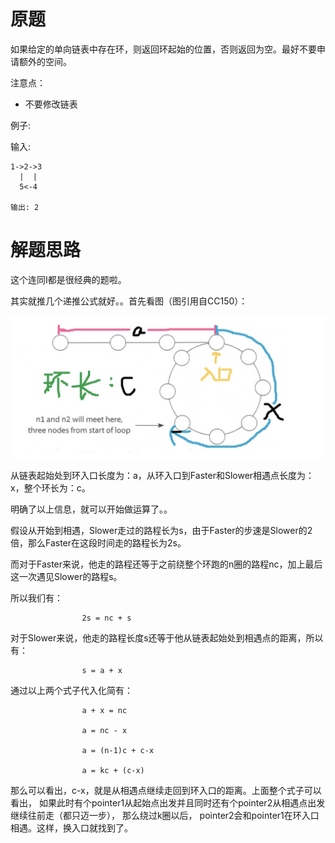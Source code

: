 # 原题
如果给定的单向链表中存在环，则返回环起始的位置，否则返回为空。最好不要申请额外的空间。

注意点：

  - 不要修改链表

例子:

输入:

```
1->2->3
  |  |
  5<-4
  
输出: 2
```

# 解题思路
这个连同I都是很经典的题啦。

其实就推几个递推公式就好。。首先看图（图引用自CC150）：

![Figure 1](https://github.com/Eurus-Holmes/LCED/raw/master/images/Linked-List-Cycle-II.png)
 

从链表起始处到环入口长度为：a，从环入口到Faster和Slower相遇点长度为：x，整个环长为：c。

明确了以上信息，就可以开始做运算了。。

 

假设从开始到相遇，Slower走过的路程长为s，由于Faster的步速是Slower的2倍，那么Faster在这段时间走的路程长为2s。

而对于Faster来说，他走的路程还等于之前绕整个环跑的n圈的路程nc，加上最后这一次遇见Slower的路程s。

所以我们有：

                    2s = nc + s 

对于Slower来说，他走的路程长度s还等于他从链表起始处到相遇点的距离，所以有：

                    s = a + x 

 通过以上两个式子代入化简有：

                    a + x = nc

                    a = nc - x

                    a = (n-1)c + c-x

                    a = kc + (c-x)

那么可以看出，c-x，就是从相遇点继续走回到环入口的距离。上面整个式子可以看出，
如果此时有个pointer1从起始点出发并且同时还有个pointer2从相遇点出发继续往前走（都只迈一步），
那么绕过k圈以后， pointer2会和pointer1在环入口相遇。这样，换入口就找到了。

